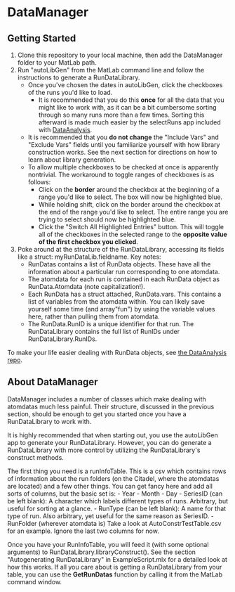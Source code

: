 # DataManager

## Getting Started
1. Clone this repository to your local machine, then add the DataManager folder to your MatLab path.
2. Run "autoLibGen" from the MatLab command line and follow the instructions to generate a RunDataLibrary.
    - Once you've chosen the dates in autoLibGen, click the checkboxes of the runs you'd like to load.
        - It is recommended that you do this __once__ for all the data that you might like to work with, as it can be a bit cumbersome sorting through so many runs more than a few times. Sorting this afterward is made much easier by the selectRuns app included with [DataAnalysis](https://github.com/weldlabucsb/DataAnalysis).
    - It is recommended that you __do not change__ the "Include Vars" and "Exclude Vars" fields until you familiarize yourself with how library construction works. See the next section for directions on how to learn about library generation.
    - To allow multiple checkboxes to be checked at once is apparently nontrivial. The workaround to toggle ranges of checkboxes is as follows:
        - Click on the __border__ around the checkbox at the beginning of a range you'd like to select. The box will now be highlighted blue.
        - While holding shift, click on the border around the checkbox at the end of the range you'd like to select. The entire range you are trying to select should now be highlighted blue.
        - Click the "Switch All Highlighted Entries" button. This will toggle all of the checkboxes in the selected range to the __opposite value of the first checkbox you clicked__.
3. Poke around at the structure of the RunDataLibrary, accessing its fields like a struct: myRunDataLib.fieldname. Key notes:
    - RunDatas contains a list of RunData objects. These have all the information about a particular run corresponding to one atomdata.
    - The atomdata for each run is contained in each RunData object as RunData.Atomdata (note capitalization!).
    - Each RunData has a struct attached, RunData.vars. This contains a list of variables from the atomdata within. You can likely save yourself some time (and array"fun") by using the variable values here, rather than pulling them from atomdata.
    - The RunData.RunID is a unique identifier for that run. The RunDataLibrary contains the full list of RunIDs under RunDataLibrary.RunIDs.

To make your life easier dealing with RunData objects, see [the DataAnalysis repo](https://github.com/weldlabucsb/DataAnalysis).

## About DataManager
DataManager includes a number of classes which make dealing with atomdatas much less painful. Their structure, discussed in the previous section, should be enough to get you started once you have a RunDataLibrary to work with.

It is highly recommended that when starting out, you use the autoLibGen app to generate your RunDataLibrary. However, you can do generate a RunDataLibrary with more control by utilizing the RunDataLibrary's construct methods.

The first thing you need is a runInfoTable. This is a csv which contains rows of information about the run folders (on the Citadel, where the atomdatas are located) and a few other things. You can get fancy here and add all sorts of columns, but the basic set is:
    - Year
    - Month
    - Day
    - SeriesID (can be left blank): A character which labels different types of runs. Arbitrary, but useful for sorting at a glance.
    - RunType (can be left blank): A name for that type of run. Also arbitrary, yet useful for the same reason as SeriesID.
    - RunFolder (wherever atomdata is)
Take a look at AutoConstrTestTable.csv for an example. Ignore the last two columns for now.

Once you have your RunInfoTable, you will feed it (with some optional arguments) to RunDataLibrary.libraryConstruct(). See the section "Autogenerating RunDataLibrary" in ExampleScript.mlx for a detailed look at how this works. If all you care about is getting a RunDataLibrary from your table, you can use the __GetRunDatas__ function by calling it from the MatLab command window.

